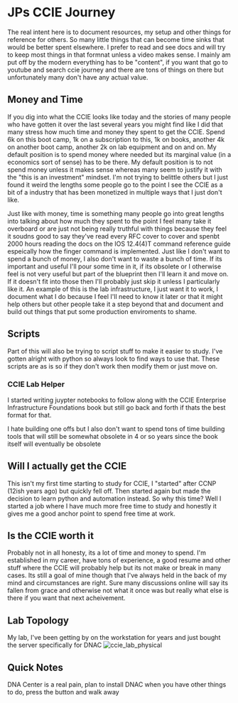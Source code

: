 # JPs CCIE Journey
The real intent here is to document resources, my setup and other things for reference for others. So many little things that can become time sinks that would be better spent elsewhere. I prefer to read and see docs and will try to keep most things in that formnat unless a video makes sense. I mainly am put off by the modern everything has to be "content", if you want that go to youtube and search ccie journey and there are tons of things on there but unfortunately many don't have any actual value. 

## Money and Time
If you dig into what the CCIE looks like today and the stories of many people who have gotten it over the last several years you might find like I did that many stress how much time and money they spent to get the CCIE. Spend 6k on this boot camp, 1k on a subscription to this, 1k on books, another 4k on another boot camp, another 2k on lab equipment and on and on. My default position is to spend money where needed but its marginal value (in a economics sort of sense) has to be there. My default position is to not spend money unless it makes sense whereas many seem to justify it with the "this is an investment" mindset. I'm not trying to belittle others but I just found it weird the lengths some people go to the point I see the CCIE as a bit of a industry that has been monetized in multiple ways that I just don't like.

Just like with money, time is something many people go into great lengths into talking about how much they spent to the point I feel many take it overboard or are just not being really truthful with things because they feel it soudns good to say they've read every RFC cover to cover and spenbt 2000 hours reading the docs on the IOS 12.4(4)T command reference guide espeically how the finger command is implemented. Just like I don't want to spend a bunch of money, I also don't want to waste a bunch of time. If its important and useful I'll pour some time in it, if its obsolete or I otherwise feel is not very useful but part of the blueprint then I'll learn it and move on. If it doesn't fit into those then I'll probably just skip it unless I particularly like it. An example of this is the lab infrastructure, I just want it to work, I document what I do because I feel I'll need to know it later or that it might help others but other people take it a step beyond that and document and build out things that put some production enviroments to shame.

## Scripts
Part of this will also be trying to script stuff to make it easier to study. I've gotten alright with python so always look to find ways to use that. These scripts are as is so if they don't work then modify them or just move on. 

### CCIE Lab Helper
I started writing juypter notebooks to follow along with the CCIE Enterprise Infrastructure Foundations book but still go back and forth if thats the best format for that. 

I hate building one offs but I also don't want to spend tons of time building tools that will still be somewhat obsolete in 4 or so years since the book itself will eventually be obsolete 

## Will I actually get the CCIE 
This isn't my first time starting to study for CCIE, I "started" after CCNP (12ish years ago) but quickly fell off. Then started again but made the decision to learn python and automation instead. So why this time? Well I started a job where I have much more free time to study and honestly it gives me a good anchor point to spend free time at work.  

## Is the CCIE worth it
Probably not in all honesty, its a lot of time and money to spend. I'm established in my career, have tons of experience, a good resume and other stuff where the CCIE will probably help but its not make or break in many cases. Its still a goal of mine though that I've always held in the back of my mind and circumstances are right. Sure many discussions online will say its fallen from grace and otherwise not what it once was but really what else is there if you want that next acheivement. 

## Lab Topology 
My lab, I've been getting by on the workstation for years and just bought the server specifically for DNAC
![ccie_lab_physical](https://github.com/jpotts15/poor_lazy_ccie_journey/assets/110405079/adcc27bc-c6eb-47a3-8f5e-7ba3f2322f19)

## Quick Notes
DNA Center is a real pain, plan to install DNAC when you have other things to do, press the button and walk away
